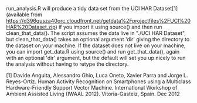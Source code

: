﻿run_analysis.R will produce a tidy data set from the UCI HAR Dataset[1] (available
from https://d396qusza40orc.cloudfront.net/getdata%2Fprojectfiles%2FUCI%20HAR%20Dataset.zip)
if you import it using source() and then run clean_that_data().
The script assumes the data live in "./UCI HAR Dataset", but clean_that_data() takes an
optional argument 'dir' giving the directory to the dataset on your machine.  If
the dataset does not live on your machine, you can import get_data.R using source()
and run get_that_data(), again with an optional 'dir' argument, but the default will
set you up nicely to run the analysis without having to retype the directory.


[1] Davide Anguita, Alessandro Ghio, Luca Oneto, Xavier Parra and Jorge L. 
Reyes-Ortiz. Human Activity Recognition on Smartphones using a Multiclass 
Hardware-Friendly Support Vector Machine. International Workshop of Ambient 
Assisted Living (IWAAL 2012). Vitoria-Gasteiz, Spain. Dec 2012